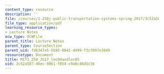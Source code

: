 ```yaml
---
content_type: resource
description: ''
file: /courses/1-258j-public-transportation-systems-spring-2017/3c52a58746ec9861f054c9a6c48d5c56_MIT1_258JS17_lec04and05.pdf
file_type: application/pdf
learning_resource_types:
- Lecture Notes
ocw_type: OCWFile
parent_title: Lecture Notes
parent_type: CourseSection
parent_uid: fd6347e5-5b95-0841-d499-f3cf097e36d9
resourcetype: Document
title: MIT1_258_JS17_lec04andlec05
uid: 3c52a587-46ec-9861-f054-c9a6c48d5c56
---
```

